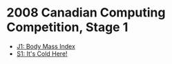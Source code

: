 # 2008 Canadian Computing Competition, Stage 1

* [J1: Body Mass Index][]
* [S1: It's Cold Here!][]

[J1: Body Mass Index]: http://wcipeg.com/problems/desc/ccc08j1
[S1: It's Cold Here!]: http://wcipeg.com/problems/desc/ccc08s1
